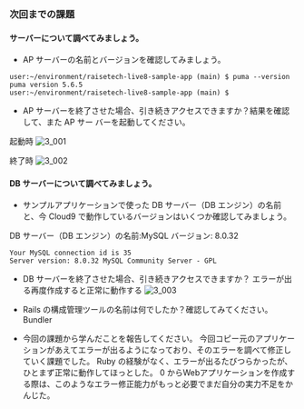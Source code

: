 ### 次回までの課題

#### サーバーについて調べてみましょう。
- AP サーバーの名前とバージョンを確認してみましょう。
```
user:~/environment/raisetech-live8-sample-app (main) $ puma --version
puma version 5.6.5
user:~/environment/raisetech-live8-sample-app (main) $ 
```
- AP サーバーを終了させた場合、引き続きアクセスできますか？結果を確認して、また AP サー
バーを起動してください。

起動時
![3_001](https://user-images.githubusercontent.com/126846580/223045378-91d43ea5-21d8-4288-98dd-354d2303498d.png)

終了時
![3_002](https://user-images.githubusercontent.com/126846580/223045363-e6b09892-edea-4aaf-a741-0a6dedc9cbea.png)

#### DB サーバーについて調べてみましょう。
- サンプルアプリケーションで使った DB サーバー（DB エンジン）の名前と、今 Cloud9 で動作しているバージョンはいくつか確認してみましょう。

 DB サーバー（DB エンジン）の名前:MySQL
 バージョン: 8.0.32
```
Your MySQL connection id is 35
Server version: 8.0.32 MySQL Community Server - GPL
```

- DB サーバーを終了させた場合、引き続きアクセスできますか？
エラーが出る再度作成すると正常に動作する
![3_003](https://user-images.githubusercontent.com/126846580/223046156-552d1561-7330-47db-a21f-e3c4ded46b4e.png)

- Rails の構成管理ツールの名前は何でしたか？確認してみてください。
Bundler

- 今回の課題から学んだことを報告してください。
今回コピー元のアプリケーションがあえてエラーが出るようになっており、そのエラーを調べて修正していく課題でした。
Ruby の経験がなく、エラーが出るたびつらかったが、ひとまず正常に動作してほっとした。
0 からWebアプリケーションを作成する際は、このようなエラー修正能力がもっと必要でまだ自分の実力不足をかんじた。
